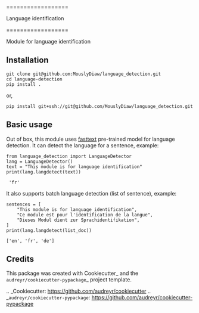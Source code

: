 ==================

Language identification

==================

Module for language identification


Installation
--------
```
git clone git@github.com:MouslyDiaw/language_detection.git
cd language-detection
pip install .
```
or,

```
pip install git+ssh://git@github.com/MouslyDiaw/language_detection.git
```

Basic usage
--------
Out of box, this module uses [fasttext](https://fasttext.cc/docs/en/language-identification.html)
pre-trained model for language detection.
It can detect the language for a sentence, example:
``` 
from language_detection import LanguageDetector
lang = LanguageDetector()
text = "This module is for language identification"
print(lang.langdetect(text))
```
``` 'fr'```

It also supports batch language detection (list of sentence), example:

```
sentences = [
    "This module is for language identification",
    "Ce module est pour l'identification de la langue",
    "Dieses Modul dient zur Sprachidentifikation",
]
print(lang.langdetect(list_doc))
```

```
['en', 'fr', 'de']
```

Credits
-------

This package was created with Cookiecutter_ and the `audreyr/cookiecutter-pypackage`_ project template.

.. _Cookiecutter: https://github.com/audreyr/cookiecutter
.. _`audreyr/cookiecutter-pypackage`: https://github.com/audreyr/cookiecutter-pypackage
